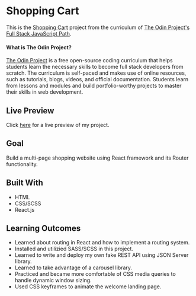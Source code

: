 # Shopping Cart

This is the [Shopping Cart](https://www.theodinproject.com/paths/full-stack-javascript/courses/javascript/lessons/shopping-cart) project from the curriculum of [The Odin Project's Full Stack JavaScript Path](https://www.theodinproject.com/paths/full-stack-javascript/courses/javascript).

#### What is The Odin Project?

[The Odin Project](https://www.theodinproject.com/about) is a free open-source coding curriculum that helps students learn the necessary skills to become full stack developers from scratch. The curriculum is self-paced and makes use of online resources, such as tutorials, blogs, videos, and official documentation. Students learn from lessons and modules and build portfolio-worthy projects to master their skills in web development.

## Live Preview

Click [here](https://cineonizer.github.io/shopping-cart/) for a live preview of my project.

## Goal

Build a multi-page shopping website using React framework and its Router functionality. 

## Built With

* HTML
* CSS/SCSS
* React.js

## Learning Outcomes

* Learned about routing in React and how to implement a routing system.
* Installed and utilizied SASS/SCSS in this project.
* Learned to write and deploy my own fake REST API using JSON Server library.
* Learned to take advantage of a carousel library.
* Practiced and became more comfortable of CSS media queries to handle dynamic window sizing.
* Used CSS keyframes to animate the welcome landing page.
